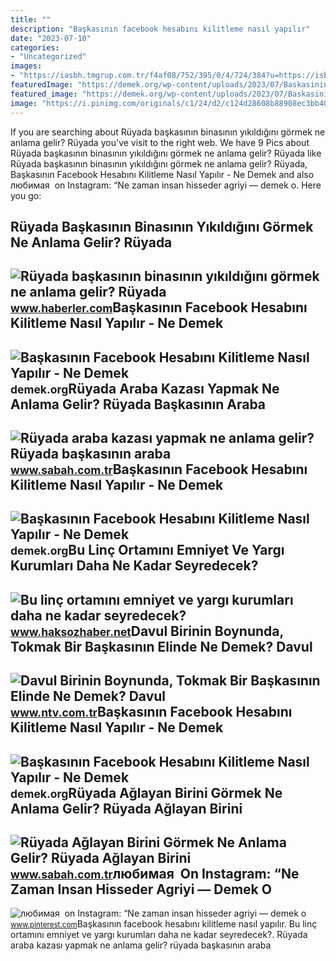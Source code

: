 ```yaml
---
title: ""
description: "Başkasının facebook hesabını kilitleme nasıl yapılır"
date: "2023-07-10"
categories:
- "Uncategorized"
images:
- "https://iasbh.tmgrup.com.tr/f4af08/752/395/0/4/724/384?u=https://isbh.tmgrup.com.tr/sbh/2021/08/31/ruyada-araba-kazasi-yapmak-ne-anlama-gelir-ruyada-baskasinin-araba-kazasi-yaptigini-gormek-ne-demek-1630405746401.jpg"
featuredImage: "https://demek.org/wp-content/uploads/2023/07/Baskasinin-Facebook-Hesabini-Kilitleme-Nasil-Yapilir4.jpg"
featured_image: "https://demek.org/wp-content/uploads/2023/07/Baskasinin-Facebook-Hesabini-Kilitleme-Nasil-Yapilir1.jpg"
image: "https://i.pinimg.com/originals/c1/24/d2/c124d28608b88908ec3bb40911cbd55f.jpg"
---
```


If you are searching about Rüyada başkasının binasının yıkıldığını görmek ne anlama gelir? Rüyada you've visit to the right web. We have 9 Pics about Rüyada başkasının binasının yıkıldığını görmek ne anlama gelir? Rüyada like Rüyada başkasının binasının yıkıldığını görmek ne anlama gelir? Rüyada, Başkasının Facebook Hesabını Kilitleme Nasıl Yapılır - Ne Demek and also любимая ️ on Instagram: “Ne zaman insan hisseder agriyi — demek o. Here you go:

Rüyada Başkasının Binasının Yıkıldığını Görmek Ne Anlama Gelir? Rüyada
----------------------------------------------------------------------

 ![Rüyada başkasının binasının yıkıldığını görmek ne anlama gelir? Rüyada](https://i.hbrcdn.com/haber/2023/01/16/ruyada-baskasinin-binasinin-yikildigini-gormek-ne-15563809_8344_amp.jpg) <small>www.haberler.com</small>Başkasının Facebook Hesabını Kilitleme Nasıl Yapılır - Ne Demek
---------------------------------------------------------------

 ![Başkasının Facebook Hesabını Kilitleme Nasıl Yapılır - Ne Demek](https://demek.org/wp-content/uploads/2023/07/Baskasinin-Facebook-Hesabini-Kilitleme-Nasil-Yapilir6.jpg) <small>demek.org</small>Rüyada Araba Kazası Yapmak Ne Anlama Gelir? Rüyada Başkasının Araba
-------------------------------------------------------------------

 ![Rüyada araba kazası yapmak ne anlama gelir? Rüyada başkasının araba](https://iasbh.tmgrup.com.tr/f4af08/752/395/0/4/724/384?u=https://isbh.tmgrup.com.tr/sbh/2021/08/31/ruyada-araba-kazasi-yapmak-ne-anlama-gelir-ruyada-baskasinin-araba-kazasi-yaptigini-gormek-ne-demek-1630405746401.jpg) <small>www.sabah.com.tr</small>Başkasının Facebook Hesabını Kilitleme Nasıl Yapılır - Ne Demek
---------------------------------------------------------------

 ![Başkasının Facebook Hesabını Kilitleme Nasıl Yapılır - Ne Demek](https://demek.org/wp-content/uploads/2023/07/Baskasinin-Facebook-Hesabini-Kilitleme-Nasil-Yapilir1.jpg) <small>demek.org</small>Bu Linç Ortamını Emniyet Ve Yargı Kurumları Daha Ne Kadar Seyredecek?
---------------------------------------------------------------------

 ![Bu linç ortamını emniyet ve yargı kurumları daha ne kadar seyredecek?](https://www.haksozhaber.net/d/other/otobuste-baskasinin-fotografini-cektigi-iddia-edilen-kisiye-dayak-kamerada-68571.jpg) <small>www.haksozhaber.net</small>Davul Birinin Boynunda, Tokmak Bir Başkasının Elinde Ne Demek? Davul
--------------------------------------------------------------------

 ![Davul Birinin Boynunda, Tokmak Bir Başkasının Elinde Ne Demek? Davul](https://cdn.ntv.com.tr/img/ne-demek/davul-birinin-boynunda--tokmak-bir-baskasinin-elinde_16521.jpg) <small>www.ntv.com.tr</small>Başkasının Facebook Hesabını Kilitleme Nasıl Yapılır - Ne Demek
---------------------------------------------------------------

 ![Başkasının Facebook Hesabını Kilitleme Nasıl Yapılır - Ne Demek](https://demek.org/wp-content/uploads/2023/07/Baskasinin-Facebook-Hesabini-Kilitleme-Nasil-Yapilir4.jpg) <small>demek.org</small>Rüyada Ağlayan Birini Görmek Ne Anlama Gelir? Rüyada Ağlayan Birini
-------------------------------------------------------------------

 ![Rüyada Ağlayan Birini Görmek Ne Anlama Gelir? Rüyada Ağlayan Birini](https://iasbh.tmgrup.com.tr/225325/752/395/0/44/724/424?u=https://isbh.tmgrup.com.tr/sbh/2021/09/23/ruyada-aglayan-birini-gormek-ne-anlama-gelir-ruyada-baskasinin-aglamasi-ne-demek-1632376509791.jpg) <small>www.sabah.com.tr</small>любимая ️ On Instagram: “Ne Zaman Insan Hisseder Agriyi — Demek O
-----------------------------------------------------------------

 ![любимая ️ on Instagram: “Ne zaman insan hisseder agriyi — demek o](https://i.pinimg.com/originals/c1/24/d2/c124d28608b88908ec3bb40911cbd55f.jpg) <small>www.pinterest.com</small>Başkasının facebook hesabını kilitleme nasıl yapılır. Bu linç ortamını emniyet ve yargı kurumları daha ne kadar seyredecek?. Rüyada araba kazası yapmak ne anlama gelir? rüyada başkasının araba

